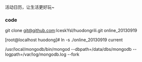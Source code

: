 活动日历，让生活更好玩~

### code
git clone  git@github.com:IceskYsl/huodongrili.git online_20130919

[root@localhost huodong]# ln -s ./online_20130919 current

/usr/local/mongodb/bin/mongod --dbpath=/data/dbs/mongodb --logpath=/var/log/mongodb.log --fork